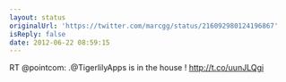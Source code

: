 ```yaml
---
layout: status
originalUrl: 'https://twitter.com/marcgg/status/216092980124196867'
isReply: false
date: 2012-06-22 08:59:15
---
```


RT @pointcom: .@TigerlilyApps is in the house ! http://t.co/uunJLQgi
